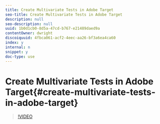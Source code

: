 ```yaml
---
title: Create Multivariate Tests in Adobe Target
seo-title: Create Multivariate Tests in Adobe Target
description: null
seo-description: null
uuid: 1b0d1cb0-8d5a-47cd-b767-e21489daed9a
contentOwner: dwright
discoiquuid: 4fbca061-acf2-4eec-aa26-bf3a6ea4ca60
index: y
internal: n
snippet: y
doc-type: use
---
```


# Create Multivariate Tests in Adobe Target{#create-multivariate-tests-in-adobe-target}

>[!VIDEO](https://video.tv.adobe.com/v/17395/?quality=12)

